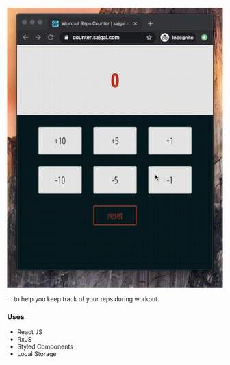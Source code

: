 ![Alt Text](https://raw.githubusercontent.com/roarbb/rx-counter/master/public/counter.gif)

... to help you keep track of your reps during workout.

### Uses
- React JS
- RxJS
- Styled Components
- Local Storage